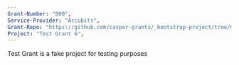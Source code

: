 ```yaml
---
Grant-Number: "800", 
Service-Provider: "Accubits", 
Grant-Repo: "https://github.com/casper-grants/_bootstrap-project/tree/main/793_Fondant", 
Project: "Test Grant 6",
---
```

<!--lang:en--> 
Test Grant is a fake project for testing purposes
<!--lang:es--] 
test
<!--lang:de--] 
test
<!--lang:fr--] 
test
<!--lang:pl--] 
test
<!--lang:uk--] 
test
[!--lang:*-->  
